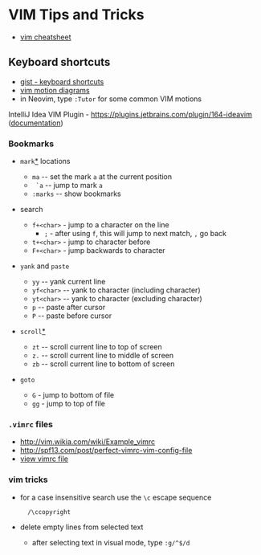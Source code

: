 VIM Tips and Tricks
===================

- [vim cheatsheet](https://vim.rtorr.com/)

## Keyboard shortcuts

* [gist - keyboard shortcuts](https://gist.github.com/awidegreen/3854277)
* [vim motion diagrams](https://www.barbarianmeetscoding.com/boost-your-coding-fu-with-vscode-and-vim/moving-blazingly-fast-with-the-core-vim-motions/)
* in Neovim, type `:Tutor` for some common VIM motions

IntelliJ Idea VIM Plugin - <https://plugins.jetbrains.com/plugin/164-ideavim> ([documentation](https://github.com/JetBrains/ideavim))

### Bookmarks

* `mark`[*](http://vim.wikia.com/wiki/Using_marks) locations

 	+ `ma` -- set the mark `a` at the current position
 	+ `` `a`` -- jump to mark `a`
	+ `:marks` -- show bookmarks

* search

	+ `f+<char>` - jump to a character on the line
    	+ `;` - after using `f`, this will jump to next match, `,` go back
  	+ `t+<char>` - jump to character before
  	+ `F+<char>` - jump backwards to character
	
* `yank` and `paste`

	+ `yy` -- yank current line
	+ `yf<char>` -- yank to character (including character)
	+ `yt<char>` -- yank to character (excluding character)
	+ `p` -- paste after cursor
	+ `P` -- paste before cursor

* `scroll`[*](http://vimdoc.sourceforge.net/htmldoc/scroll.html)

	+ `zt` -- scroll current line to top of screen
	+ `z.` -- scroll current line to middle of screen
	+ `zb` -- scroll current line to bottom of screen

* `goto`

	+ `G` - jump to bottom of file
	+ `gg` - jump to top of file 

### `.vimrc` files

- http://vim.wikia.com/wiki/Example_vimrc
- http://spf13.com/post/perfect-vimrc-vim-config-file
- [view vimrc file](http://vim.wikia.com/wiki/Open_vimrc_file)

### vim tricks

* for a case insensitive search use the `\c` escape sequence

		/\ccopyright

* delete empty lines from selected text

	- after selecting text in visual mode, type `:g/^$/d`
